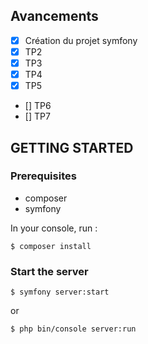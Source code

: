 ## Avancements
- [x] Création du projet symfony
- [x] TP2
- [x] TP3
- [x] TP4
- [x] TP5
- [] TP6
- [] TP7

## GETTING STARTED

### Prerequisites
- composer
- symfony

In your console, run :
```
$ composer install
```

### Start the server

```
$ symfony server:start
```
or
```
$ php bin/console server:run
```
